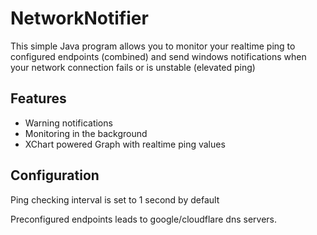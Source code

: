 # NetworkNotifier

This simple Java program allows you to monitor your realtime ping to configured endpoints (combined)
and send windows notifications when your network connection fails or is unstable (elevated ping)

## Features
- Warning notifications
- Monitoring in the background
- XChart powered Graph with realtime ping values

## Configuration

Ping checking interval is set to 1 second by default

Preconfigured endpoints leads to google/cloudflare dns servers.